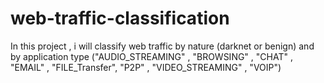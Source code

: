 # web-traffic-classification
In this project , i will classify web traffic by nature (darknet or benign) and by application type ("AUDIO_STREAMING" , "BROWSING" , "CHAT" ,
"EMAIL" , "FILE_Transfer", "P2P" , "VIDEO_STREAMING" , "VOIP")


